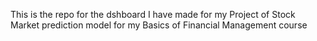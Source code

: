 This is the repo for the dshboard I have made for my Project of Stock Market prediction model for my Basics of Financial Management course 
